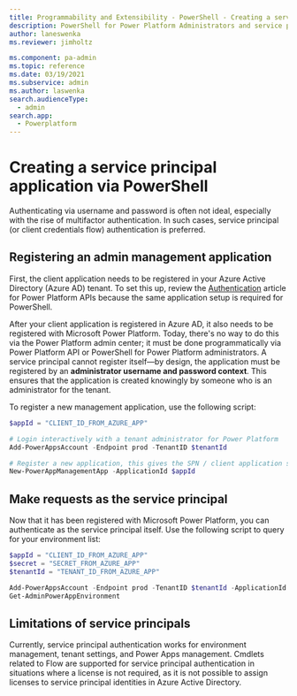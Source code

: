 ```yaml
---
title: Programmability and Extensibility - PowerShell - Creating a service principal | Microsoft Docs
description: PowerShell for Power Platform Administrators and service principal authentication
author: laneswenka
ms.reviewer: jimholtz

ms.component: pa-admin
ms.topic: reference
ms.date: 03/19/2021
ms.subservice: admin
ms.author: laswenka
search.audienceType: 
  - admin
search.app:
  - Powerplatform
---
```


# Creating a service principal application via PowerShell
Authenticating via username and password is often not ideal, especially with the rise of multifactor authentication.  In such cases, service principal (or client credentials flow) authentication is preferred.

## Registering an admin management application
First, the client application needs to be registered in your Azure Active Directory (Azure AD) tenant.  To set this up, review the [Authentication](programmability-authentication.md) article for Power Platform APIs because the same application setup is required for PowerShell.

After your client application is registered in Azure AD, it also needs to be registered with Microsoft Power Platform.  Today, there's no way to do this via the Power Platform admin center; it must be done programmatically via Power Platform API or PowerShell for Power Platform administrators.  A service principal cannot register itself—by design, the application must be registered by an **administrator username and password context**.  This ensures that the application is created knowingly by someone who is an administrator for the tenant.

To register a new management application, use the following script:

```PowerShell
$appId = "CLIENT_ID_FROM_AZURE_APP"

# Login interactively with a tenant administrator for Power Platform
Add-PowerAppsAccount -Endpoint prod -TenantID $tenantId 

# Register a new application, this gives the SPN / client application same permissions as a tenant admin
New-PowerAppManagementApp -ApplicationId $appId
```
## Make requests as the service principal 
Now that it has been registered with Microsoft Power Platform, you can authenticate as the service principal itself.  Use the following script to query for your environment list:

```PowerShell
$appId = "CLIENT_ID_FROM_AZURE_APP"
$secret = "SECRET_FROM_AZURE_APP"
$tenantId = "TENANT_ID_FROM_AZURE_APP"

Add-PowerAppsAccount -Endpoint prod -TenantID $tenantId -ApplicationId $appId -ClientSecret $secret -Verbose
Get-AdminPowerAppEnvironment
```

## Limitations of service principals
Currently, service principal authentication works for environment management, tenant settings, and Power Apps management.  Cmdlets related to Flow are supported for service principal authentication in situations where a license is not required, as it is not possible to assign licenses to service principal identities in Azure Active Directory.
